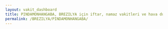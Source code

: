```yaml
---
layout: vakit_dashboard
title: PINDAMONHANGABA, BREZILYA için iftar, namaz vakitleri ve hava durumu - ilçe/eyalet seç
permalink: /BREZILYA/PINDAMONHANGABA/
---
```


<script type="text/javascript">
  var GLOBAL_COUNTRY = 'BREZILYA';
  var GLOBAL_CITY = 'PINDAMONHANGABA';
  var GLOBAL_STATE = '';
  var lat = 72;
  var lon = 21;
</script>
